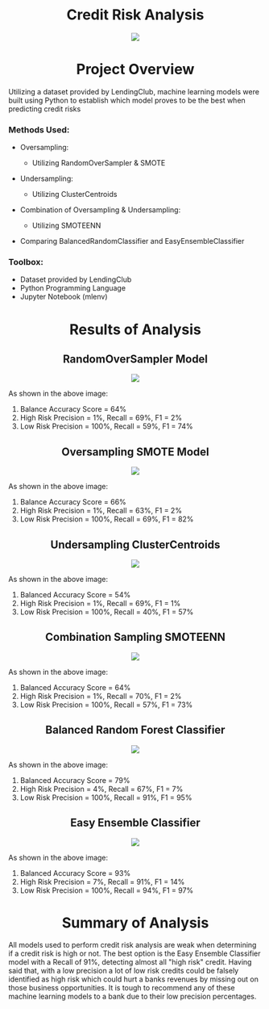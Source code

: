 <h1 align="center"> Credit Risk Analysis</h1>
<p align="center">
  <img src="https://user-images.githubusercontent.com/89044350/147165124-b9fa0e7f-323e-45d7-af0f-60259654e1f3.jpg")
       >
  </p>

<h1 align="center"> Project Overview</h1>
Utilizing a dataset provided by LendingClub, machine learning models were built using Python to establish which model proves to be the best when predicting credit risks

### Methods Used:
- Oversampling:
  - Utilizing RandomOverSampler & SMOTE

- Undersampling:
  - Utilizing ClusterCentroids
 
- Combination of Oversampling & Undersampling:
  - Utilizing SMOTEENN

- Comparing BalancedRandomClassifier and EasyEnsembleClassifier

### Toolbox:
- Dataset provided by LendingClub 
- Python Programming Language
- Jupyter Notebook (mlenv)

<h1 align="center"> Results of Analysis</h1>


<h2 align="center"> RandomOverSampler Model</h2>
<p align="center">
  <img src="https://user-images.githubusercontent.com/89044350/147165998-7fe0a5ba-c493-4b27-b66d-f29e2ad9108c.JPG")
       >
  </p>

As shown in the above image:
1. Balance Accuracy Score = 64%
2. High Risk Precision = 1%, Recall = 69%, F1 = 2%
3. Low Risk Precision = 100%, Recall = 59%, F1 = 74%



<h2 align="center"> Oversampling SMOTE Model</h2>
<p align="center">
  <img src="https://user-images.githubusercontent.com/89044350/147166638-0389a1d4-f215-45da-86c7-d358d4f26786.JPG")
       >
  </p>
  
As shown in the above image:
1. Balance Accuracy Score = 66%
2. High Risk Precision = 1%, Recall = 63%, F1 = 2%
3. Low Risk Precision = 100%, Recall = 69%, F1 = 82%



<h2 align="center"> Undersampling ClusterCentroids</h2>
<p align="center">
  <img src="https://user-images.githubusercontent.com/89044350/147167004-a455c945-5c87-444a-9f34-a1851a4ac179.JPG")
       >
  </p>
  
As shown in the above image:
1. Balanced Accuracy Score = 54%
2. High Risk Precision = 1%, Recall = 69%, F1 = 1%
3. Low Risk Precision = 100%, Recall = 40%, F1 = 57%



<h2 align="center"> Combination Sampling SMOTEENN</h2>
<p align="center">
  <img src="https://user-images.githubusercontent.com/89044350/147167661-796a3ead-08b1-45c3-9e10-229e9f2cfc99.JPG")
       >
  </p>
  
As shown in the above image:
1. Balanced Accuracy Score = 64%
2. High Risk Precision = 1%, Recall = 70%, F1 = 2%
3. Low Risk Precision = 100%, Recall = 57%, F1 = 73%



<h2 align="center"> Balanced Random Forest Classifier</h2>
<p align="center">
  <img src="https://user-images.githubusercontent.com/89044350/147167897-d3767e32-fd41-46a6-b021-39edd08876cf.JPG")
       >
  </p>
  
As shown in the above image:
1. Balanced Accuracy Score = 79%
2. High Risk Precision = 4%, Recall = 67%, F1 = 7%
3. Low Risk Precision = 100%, Recall = 91%, F1 = 95%



<h2 align="center"> Easy Ensemble Classifier</h2>
<p align="center">
  <img src="https://user-images.githubusercontent.com/89044350/147168095-cf6e2615-ef56-4822-b7e6-dbef4cd81eea.JPG")
       >
  </p>
  
As shown in the above image:
1. Balanced Accuracy Score = 93%
2. High Risk Precision = 7%, Recall = 91%, F1 = 14%
3. Low Risk Precision = 100%, Recall = 94%, F1 = 97%



<h1 align="center"> Summary of Analysis</h1>
All models used to perform credit risk analysis are weak when determining if a credit risk is high or not. The best option is the Easy Ensemble Classifier model with a Recall of 91%, detecting almost all "high risk" credit. Having said that, with a low precision a lot of low risk credits could be falsely identified as high risk which could hurt a banks revenues by missing out on those business opportunities.  It is tough to recommend any of these machine learning models to a bank due to their low precision percentages.










